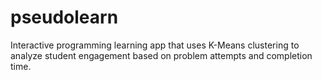 # pseudolearn
Interactive programming learning app that uses K-Means clustering to analyze student engagement based on problem attempts and completion time.

